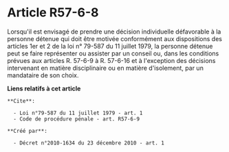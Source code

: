 # Article R57-6-8

Lorsqu'il est envisagé de prendre une décision individuelle défavorable à la personne détenue qui doit être motivée
conformément aux dispositions des articles 1er et 2 de la loi n° 79-587 du 11 juillet 1979, la personne détenue peut se faire
représenter ou assister par un conseil ou, dans les conditions prévues aux articles R. 57-6-9 à R. 57-6-16 et à l'exception
des décisions intervenant en matière disciplinaire ou en matière d'isolement, par un mandataire de son choix.

**Liens relatifs à cet article**

	**Cite**:

	  - Loi n°79-587 du 11 juillet 1979 - art. 1
	  - Code de procédure pénale - art. R57-6-9

	**Créé par**:

	  - Décret n°2010-1634 du 23 décembre 2010 - art. 1
